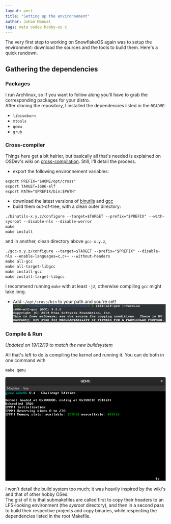 ```yaml
---
layout: post
title: "Setting up the environnement"
author: Johan Manuel
tags: meta osdev hobby-os c
---
```


The very first step to working on SnowflakeOS again was to setup the environment: download the sources and the tools to build them. Here's a quick rundown.

## Gathering the dependencies

### Packages

I run Archlinux, so if you want to follow along you'll have to grab the corresponding 
packages for your distro.  
After cloning the repository, I installed the dependencies listed in the `README`:

- `libisoburn`
- `mtools`
- `qemu`
- `grub`

### Cross-compiler

Things here get a bit hairier, but basically all that's needed is explained on OSDev's
wiki on [cross-compilation][osdev cross]. Still, I'll detail the process.

- export the following environnement variables:
```shell
export PREFIX="$HOME/opt/cross"
export TARGET=i686-elf
export PATH="$PREFIX/bin:$PATH"
```
- download the latest versions of [binutils][binutils] and [gcc][gcc]
- build them out-of-tree, with a clean outer directory:
```shell
./binutils-x.y.z/configure --target=$TARGET --prefix="$PREFIX" --with-sysroot --disable-nls --disable-werror
make
make install
```
and in another, clean directory above `gcc-x.y.z`,
```shell
./gcc-x.y.z/configure --target=$TARGET --prefix="$PREFIX" --disable-nls --enable-languages=c,c++ --without-headers
make all-gcc
make all-target-libgcc
make install-gcc
make install-target-libgcc
```
I recommend running `make` with at least `-j2`, otherwise compiling `gcc` might take long.
- Add `~/opt/cross/bin` to your path and you're set!
![gcc](/assets/gcc-ver.png)

### Compile & Run

*Updated on 19/12/19 to match the new buildsystem*

All that's left to do is compiling the kernel and running it. You can do both in one command
with
```shell
make qemu
```
![SnowflakeOS](/assets/sos-challenge.png)

I won't detail the build system too much; it was heavily inspired by the wiki's and that of other hobby OSes.  
The gist of it is that submakefiles are called first to copy their headers to an LFS-looking environment (the *sysroot* directory), and then in a second pass to build their respective projects and copy binaries, while respecting the dependencies listed in the root Makefile.

[osdev cross]: https://wiki.osdev.org/GCC_Cross-Compiler
[binutils]: https://www.gnu.org/software/binutils/
[gcc]: https://ftp.gnu.org/gnu/gcc/